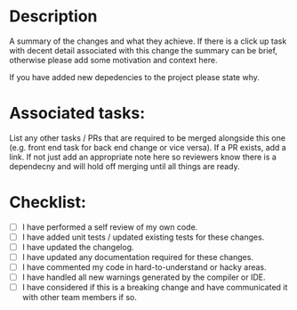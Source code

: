 # Description

A summary of the changes and what they achieve. If there is a click up task with decent detail associated with this change the summary can be brief, otherwise please add some motivation and context here.

If you have added new depedencies to the project please state why. 

# Associated tasks:

List any other tasks / PRs that are required to be merged alongside this one (e.g. front end task for back end change or vice versa). If a PR exists, add a link. If not just add an appropriate note here so reviewers know there is a dependecny and will hold off merging until all things are ready.

# Checklist:

- [ ] I have performed a self review of my own code.
- [ ] I have added unit tests / updated existing tests for these changes.
- [ ] I have updated the changelog.
- [ ] I have updated any documentation required for these changes.
- [ ] I have commented my code in hard-to-understand or hacky areas.
- [ ] I have handled all new warnings generated by the compiler or IDE.
- [ ] I have considered if this is a breaking change and have communicated it with other team members if so.
